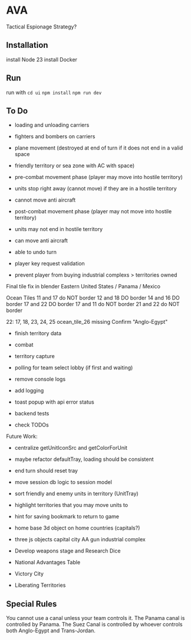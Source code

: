# AVA

Tactical Espionage Strategy?

## Installation

install Node 23
install Docker

## Run

run with
`cd ui`
`npm install`
`npm run dev`

## To Do

-   loading and unloading carriers
-   fighters and bombers on carriers

-   plane movement (destroyed at end of turn if it does not end in a valid space
-   friendly territory or sea zone with AC with space)

-   pre-combat movement phase (player may move into hostile territory)
-   units stop right away (cannot move) if they are in a hostile territory
-   cannot move anti aircraft

-   post-combat movement phase (player may not move into hostile territory)
-   units may not end in hostile territory
-   can move anti aircraft

-   able to undo turn

-   player key request validation

-   prevent player from buying industrial complexs > territories owned

Final tile fix in blender
Eastern United States / Panama / Mexico

Ocean Tiles
11 and 17 do NOT border
12 and 18 DO border
14 and 16 DO border
17 and 22 DO border
17 and 11 do NOT border
21 and 22 do NOT border

22: 17, 18, 23, 24, 25
ocean_tile_26 missing
Confirm "Anglo-Egypt"

-   finish territory data

-   combat
-   territory capture

-   polling for team select lobby (if first and waiting)

-   remove console logs
-   add logging
-   toast popup with api error status

-   backend tests
-   check TODOs

Future Work:

-   centralize getUnitIconSrc and getColorForUnit

-   maybe refactor defaultTray, loading should be consistent
-   end turn should reset tray

-   move session db logic to session model
-   sort friendly and enemy units in territory (UnitTray)
-   highlight territories that you may move units to
-   hint for saving bookmark to return to game
-   home base 3d object on home countries (capitals?)

-   three js objects
    capital city
    AA gun
    industrial complex

-   Develop weapons stage and Research Dice
-   National Advantages Table

-   Victory City
-   Liberating Territories

## Special Rules

You cannot use a canal unless your team controls it.
The Panama canal is controlled by Panama.
The Suez Canal is controlled by whoever controls both Anglo-Egypt and Trans-Jordan.
